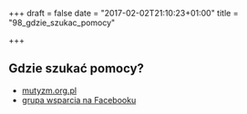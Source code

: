 +++
draft = false
date = "2017-02-02T21:10:23+01:00"
title = "98_gdzie_szukac_pomocy"

+++

Gdzie szukać pomocy?
--------------------

* [mutyzm.org.pl](http://mutyzm.org.pl)
* [grupa wsparcia na Facebooku](https://www.facebook.com/groups/mutyzm.wybiorczy/)
